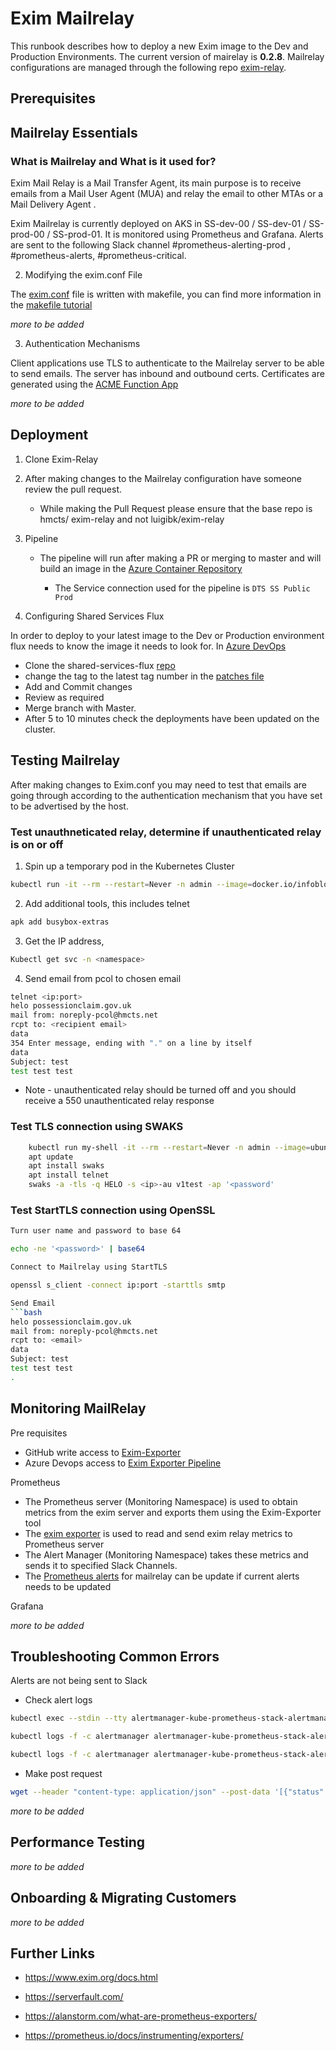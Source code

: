 # Exim Mailrelay

This runbook describes how to deploy a new Exim image to the Dev and Production Environments. The current version of mairelay is <b>0.2.8</b>. Mailrelay configurations are managed through the following repo [exim-relay](https://github.com/hmcts/exim-relay).

## Prerequisites

## Mailrelay Essentials

### What is Mailrelay and What is it used for? 

Exim Mail Relay is a Mail Transfer Agent, its main purpose is to receive emails from a Mail User Agent (MUA) and relay the email to other MTAs or a Mail Delivery Agent .

Exim Mailrelay is currently deployed on AKS in SS-dev-00 / SS-dev-01 / SS-prod-00 / SS-prod-01. It is monitored using Prometheus and Grafana. Alerts are sent to the following Slack channel #prometheus-alerting-prod , #prometheus-alerts, #prometheus-critical. 

2. Modifying the exim.conf File 

The [exim.conf](https://github.com/hmcts/exim-relay/blob/master/exim.conf) file is written with makefile, you can find more information in the [makefile tutorial](https://makefiletutorial.com/)

*more to be added*

3. Authentication Mechanisms 
   
Client applications use TLS to authenticate to the Mailrelay server to be able to send emails. The server has inbound and outbound certs. Certificates are generated using the [ACME Function App](https://github.com/hmcts/ops-runbooks/tree/master/Certificates)

*more to be added*

## Deployment

1. Clone Exim-Relay 

2. After making changes to the Mailrelay configuration have someone review the pull request.
   * While making the Pull Request please ensure that the base repo is hmcts/ exim-relay and not luigibk/exim-relay

3. Pipeline 
   * The pipeline will run after making a PR or merging to master and will build an image in the [Azure Container Repository](https://portal.azure.com/#@HMCTS.NET/resource/subscriptions/5ca62022-6aa2-4cee-aaa7-e7536c8d566c/resourceGroups/sds-acr-rg/providers/Microsoft.ContainerRegistry/registries/sdshmctspublic/repository)

     *   The Service connection used for the pipeline is `DTS SS Public Prod`

4. Configuring Shared Services Flux 

In order to deploy to your latest image to the Dev or Production environment flux needs to know the image it needs to look for. 
In [Azure DevOps](https://dev.azure.com/hmcts/PlatformOperations/_build?definitionId=432) 
* Clone the shared-services-flux [repo](https://github.com/hmcts/shared-services-flux) 
* change the tag to the latest tag number in the [patches file](https://github.com/hmcts/shared-services-flux/tree/master/k8s/release/mailrelay/mailrelay/patches)  
* Add and Commit changes  
* Review as required
* Merge branch with Master.
* After 5 to 10 minutes check the deployments have been updated on the cluster. 

## Testing Mailrelay 

After making changes to Exim.conf you may need to test that emails are going through according to the authentication mechanism that you have set to be advertised by the host. 

### Test unauthneticated relay, determine if unauthenticated relay is on or off

1. Spin up a temporary pod in the Kubernetes Cluster
```bash
kubectl run -it --rm --restart=Never -n admin --image=docker.io/infoblox/dnstools:latest dnstools --command -- /bin/sh
```
2. Add additional tools, this includes telnet 
```bash
apk add busybox-extras
```
3. Get the IP address, 
```bash
Kubectl get svc -n <namespace>
```

4. Send email from pcol to chosen email 
```bash
telnet <ip:port>
helo possessionclaim.gov.uk
mail from: noreply-pcol@hmcts.net
rcpt to: <recipient email>
data
354 Enter message, ending with "." on a line by itself
data
Subject: test                                         
test test test
```
* Note - unauthenticated relay should be turned off and you should receive a 550 unauthenticated relay response 
### Test TLS connection using SWAKS 
```bash
    kubectl run my-shell -it --rm --restart=Never -n admin --image=ubuntu --command -- bash
    apt update
    apt install swaks
    apt install telnet
    swaks -a -tls -q HELO -s <ip>-au v1test -ap '<password'
```

### Test StartTLS connection using OpenSSL
```bash
Turn user name and password to base 64 

echo -ne '<password>' | base64

Connect to Mailrelay using StartTLS 

openssl s_client -connect ip:port -starttls smtp

Send Email 
```bash
helo possessionclaim.gov.uk
mail from: noreply-pcol@hmcts.net
rcpt to: <email>
data
Subject: test 
test test test
.
```

## Monitoring MailRelay 
Pre requisites 

* GitHub write access to [Exim-Exporter](https://github.com/hmcts/exim-relay)
* Azure Devops access to [Exim Exporter Pipeline](https://dev.azure.com/hmcts/Shared%20Services/_build?definitionId=504)

Prometheus 
* The Prometheus server (Monitoring Namespace) is used to obtain metrics from the exim server and exports them using the Exim-Exporter tool
* The [exim exporter](https://github.com/hmcts/exim_exporter) is used to read and send exim relay metrics to Prometheus server 
* The Alert Manager (Monitoring Namespace) takes these metrics and sends it to specified Slack Channels. 
* The [Prometheus alerts](https://github.com/hmcts/shared-services-flux/blob/master/k8s/namespaces/monitoring/kube-prometheus-stack/patches/dev/cluster-00/mailrelay-alerts-rules.yaml) for mailrelay can be update if current alerts needs to be updated 

Grafana 

*more to be added*
## Troubleshooting Common Errors 

Alerts are not being sent to Slack 

* Check alert logs 
```bash
kubectl exec --stdin --tty alertmanager-kube-prometheus-stack-alertmanager-0   -n monitoring -- /bin/sh

kubectl logs -f -c alertmanager alertmanager-kube-prometheus-stack-alertmanager-0 -n monitoring

kubectl logs -f -c alertmanager alertmanager-kube-prometheus-stack-alertmanager-0 -n monitoring > alertmanager-logs.log
```

* Make post request 
```bash
wget --header "content-type: application/json" --post-data '[{"status": "firing","labels": {"alertname": "EximQueueLength","service": "mailrelay","severity": "warning","instance": "0"}}]' http://localhost:9093/api/v1/alert
```

*more to be added*
## Performance Testing 

*more to be added*
## Onboarding & Migrating Customers 

*more to be added*
## Further Links 

* https://www.exim.org/docs.html

* https://serverfault.com/

* https://alanstorm.com/what-are-prometheus-exporters/

* https://prometheus.io/docs/instrumenting/exporters/
